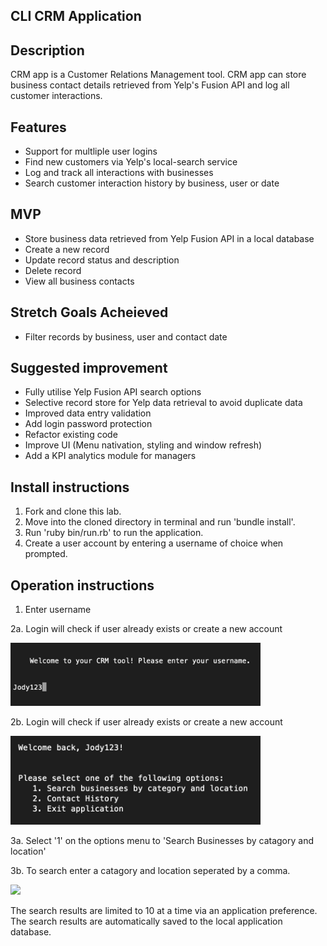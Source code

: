 CLI CRM Application
-------------------

Description
----------

CRM app is a Customer Relations Management tool.
CRM app can store business contact details retrieved from Yelp's Fusion API and log all customer interactions.

Features
-------------------
- Support for multliple user logins
- Find new customers via Yelp's local-search service
- Log and track all interactions with businesses
- Search customer interaction history by business, user or date


MVP
------------------
- Store business data retrieved from Yelp Fusion API in a local database
- Create a new record
- Update record status and description
- Delete record 
- View all business contacts


Stretch Goals Acheieved
------------------
- Filter records by business, user and contact date 


Suggested improvement
------------------
- Fully utilise Yelp Fusion API search options
- Selective record store for Yelp data retrieval to avoid duplicate data
- Improved data entry validation
- Add login password protection
- Refactor existing code
- Improve UI (Menu nativation, styling and window refresh)
- Add a KPI analytics module for managers


Install instructions
-------------------

1. Fork and clone this lab.
2. Move into the cloned directory in terminal and run 'bundle install'.
3. Run 'ruby bin/run.rb' to run the application.
4. Create a user account by entering a username of choice when prompted.


Operation instructions
-------------------

1. Enter username

2a. Login will check if user already exists or create a new account
  
  <img src="readme-img/1-login.jpg" width="400" >

2b. Login will check if user already exists or create a new account

  <img src="readme-img/2-loginmenu.jpg" width="400" >

3a. Select '1' on the options menu to 'Search Businesses by catagory and location'
  
3b. To search enter a catagory and location seperated by a comma. 

  <img src="readme-img/3-search-exampl.jpg" width="800" >

  The search results are limited to 10 at a time via an application preference.
  The search results are automatically saved to the local application database.
  
  
  
  
  
  
  
  
  
  
  
  
  
  
  
  
  
  
  
  


